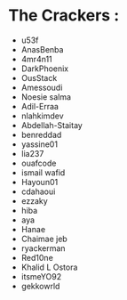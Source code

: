 # The Crackers :

- u53f 
- AnasBenba
- 4mr4n11
- DarkPhoenix
- OusStack
- Amessoudi
- Noesie salma
- Adil-Erraa
- nlahkimdev
- Abdellah-Staitay
- benreddad
- yassine01
- lia237
- ouafcode
- ismail wafid
- Hayoun01
- cdahaoui
- ezzaky
- hiba
- aya
- Hanae
- Chaimae jeb
- ryackerman
- Red10ne
- Khalid L Ostora
- itsmeYO92
- gekkowrld

<!--- DON'T TOUCH THIS PLZ -->
